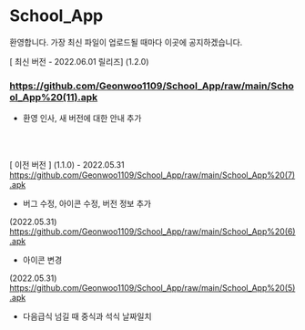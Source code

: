 # School_App
 환영합니다. 가장 최신 파일이 업로드될 때마다 이곳에 공지하겠습니다.
 
[ 최신 버전 - 2022.06.01 릴리즈]
(1.2.0) <h3>https://github.com/Geonwoo1109/School_App/raw/main/School_App%20(11).apk</h3>
 - 환영 인사, 새 버전에 대한 안내 추가



<br><br>

[ 이전 버전 ]
(1.1.0) - 2022.05.31 https://github.com/Geonwoo1109/School_App/raw/main/School_App%20(7).apk
 - 버그 수정, 아이콘 수정, 버전 정보 추가

(2022.05.31) https://github.com/Geonwoo1109/School_App/raw/main/School_App%20(6).apk
 - 아이콘 변경

(2022.05.31) https://github.com/Geonwoo1109/School_App/raw/main/School_App%20(5).apk
 - 다음급식 넘길 때 중식과 석식 날짜일치
